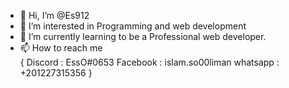 - 👋 Hi, I’m @Es912
- 👀 I’m interested in Programming and web development  
- 🌱 I’m currently learning to be a Professional web developer.
- 📫 How to reach me <br>{ 
      Discord : EssO#0653
      Facebook : islam.so00liman
      whatsapp : +201227315356
      }


<!---
Es912/Es912 is a ✨ special ✨ repository because its `README.md` (this file) appears on your GitHub profile.
You can click the Preview link to take a look at your changes.
--->
